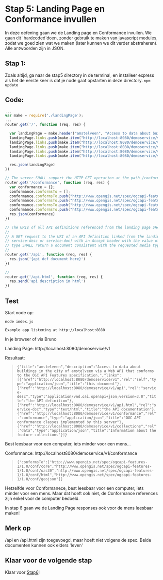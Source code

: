 # Stap 5: Landing Page en Conformance invullen

In deze oefening gaan we de Landing page en Conformance invullen.
We gaan dit 'hardcoded'doen, zonder gebruik te maken van javascript modules, zodat we goed zien wat we maken (later kunnen we dit verder abstraheren). Alle antwoorden zijn in JSON.


## Stap 1:
Zoals altijd, ga naar de stap5 directory in de terminal, en installeer express als het de eerste keer is dat je node gaat opstarten in deze directory. `npm update`

## Code:

```javascript
...
var make = require('./landingPage');
...
router.get('/', function (req, res) {

  var landingPage = make.header("amstelveen", "Access to data about buildings in the city of amstelveen via a Web API that conforms to the OGC API Features specification.");
  landingPage.links.push(make.item("http://localhost:8080/demoservice/v1",             "self",         "application/json", "this document"));
  landingPage.links.push(make.item("http://localhost:8080/demoservice/v1/api",         "service-desc", "application/vnd.oai.openapi+json;version=3.0", "the API definition"));
  landingPage.links.push(make.item("http://localhost:8080/demoservice/v1/api.html",    "service-doc",  "text/html",        "the API documentation"));
  landingPage.links.push(make.item("http://localhost:8080/demoservice/v1/conformance", "conformance",  "application/json", "OGC API conformance classes implemented by this server"));
  landingPage.links.push(make.item("http://localhost:8080/demoservice/v1/collections", "data",         "application/json", "Information about the feature collections"));

  res.json(landingPage)
})

// The server SHALL support the HTTP GET operation at the path /conformance.
router.get('/conformance', function (req, res) {
  var conformance = {};
  conformance.conformsTo = [];
  conformance.conformsTo.push("http://www.opengis.net/spec/ogcapi-features-1/1.0/conf/core");
  conformance.conformsTo.push("http://www.opengis.net/spec/ogcapi-features-1/1.0/conf/oas30");
  conformance.conformsTo.push("http://www.opengis.net/spec/ogcapi-features-1/1.0/conf/html");
  conformance.conformsTo.push("http://www.opengis.net/spec/ogcapi-features-1/1.0/conf/geojson");
  res.json(conformance)
})

// The URIs of all API definitions referenced from the landing page SHALL support the HTTP GET method.
//
// A GET request to the URI of an API definition linked from the landing page (link relations
// service-desc or service-doc) with an Accept header with the value of the link property 
// type SHALL return a document consistent with the requested media type.
//
router.get('/api', function (req, res) {
  res.json('{api def document here}')
})

// 
router.get('/api.html', function (req, res) {
  res.send('api description in html')
})

```

## Test

Start node op:

```
node index.js
```

`Example app listening at http://localhost:8080`

In je browser of via Bruno

Landing Page:
http://localhost:8080/demoservice/v1

Resultaat:

> `{"title":"amstelveen","description":"Access to data about buildings in the city of amstelveen via a Web API that conforms to the OGC API Features specification.","links":[{"href":"http://localhost:8080/demoservice/v1","rel":"self","type":"application/json","title":"this document"},{"href":"http://localhost:8080/demoservice/v1/api","rel":"service-desc","type":"application/vnd.oai.openapi+json;version=3.0","title":"the API definition"},{"href":"http://localhost:8080/demoservice/v1/api.html","rel":"service-doc","type":"text/html","title":"the API documentation"},{"href":"http://localhost:8080/demoservice/v1/conformance","rel":"conformance","type":"application/json","title":"OGC API conformance classes implemented by this server"},{"href":"http://localhost:8080/demoservice/v1/collections","rel":"data","type":"application/json","title":"Information about the feature collections"}]}`

Best leesbaar voor een computer, iets minder voor een mens...

Conformance:
http://localhost8080/demoservice/v1/conformance

> `{"conformsTo":["http://www.opengis.net/spec/ogcapi-features-1/1.0/conf/core","http://www.opengis.net/spec/ogcapi-features-1/1.0/conf/oas30","http://www.opengis.net/spec/ogcapi-features-1/1.0/conf/html","http://www.opengis.net/spec/ogcapi-features-1/1.0/conf/geojson"]}`

Hetzelfde voor Conformanece, best leesbaar voor een computer, iets minder voor een mens. Maar dat hoeft ook niet, de Conformance references zijn enkel voor de computer bedoeld.

In stap 6 gaan we de Landing Page responses ook voor de mens leesbaar maken!

## Merk op
/api en /api.html zijn toegevoegd, maar hoeft niet volgens de spec. Beide documenten kunnen ook elders 'leven'

## Klaar voor de volgende stap
Klaar voor [Stap6](./../stap6/readme.md)!